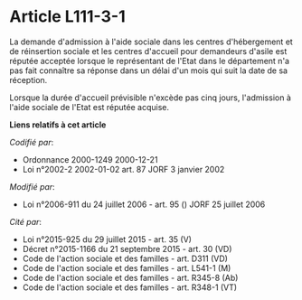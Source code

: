 # Article L111-3-1

La demande d'admission à l'aide sociale dans les centres d'hébergement et de réinsertion sociale et les centres d'accueil
pour demandeurs d'asile est réputée acceptée lorsque le représentant de l'Etat dans le département n'a pas fait connaître sa
réponse dans un délai d'un mois qui suit la date de sa réception.

Lorsque la durée d'accueil prévisible n'excède pas cinq jours, l'admission à l'aide sociale de l'Etat est réputée acquise.

**Liens relatifs à cet article**

_Codifié par_:

  - Ordonnance 2000-1249 2000-12-21
  - Loi n°2002-2 2002-01-02 art. 87 JORF 3 janvier 2002

_Modifié par_:

  - Loi n°2006-911 du 24 juillet 2006 - art. 95 () JORF 25 juillet 2006

_Cité par_:

  - Loi n°2015-925 du 29 juillet 2015 - art. 35 (V)
  - Décret n°2015-1166 du 21 septembre 2015 - art. 30 (VD)
  - Code de l'action sociale et des familles - art. D311 (VD)
  - Code de l'action sociale et des familles - art. L541-1 (M)
  - Code de l'action sociale et des familles - art. R345-8 (Ab)
  - Code de l'action sociale et des familles - art. R348-1 (VT)

